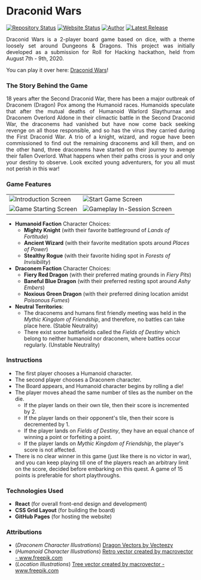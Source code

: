 # Draconid Wars

[![Repository Status](https://img.shields.io/badge/Repository%20Status-Maintained-dark%20green.svg)](https://github.com/AVS1508/draconid-wars/)
[![Website Status](https://img.shields.io/badge/Website%20Status-Online-green)](https://www.adityavsingh.com/draconid-wars)
[![Author](https://img.shields.io/badge/Author-Aditya%20Vikram%20Singh-blue.svg)](https://www.linkedin.com/in/AVS1508/)
[![Latest Release](https://img.shields.io/badge/Latest%20Release-12%20August%202020-yellow.svg)](https://github.com/AVS1508/draconid-wars/commit/master)

<p align="justify">Draconid Wars is a 2-player board game based on dice, with a theme loosely set around Dungeons & Dragons. This project was initially developed as a submission for Roll for Hacking hackathon, held from August 7th - 9th, 2020.</p>

You can play it over here: <a href="https://www.adityavsingh.com/draconid-wars" alt="Draconid Wars">Draconid Wars</a>!

### The Story Behind the Game

<p align="justify">18 years after the Second Draconid War, there has been a major outbreak of Draconem (Dragon) Pox among the Humanoid races. Humanoids speculate that after the mutual deaths of Humanoid Warlord Slaythurnax and Draconem Overlord Aldone in their climactic battle in the Second Draconid War, the draconems had vanished but have now come back seeking revenge on all those responsible, and so has the virus they carried during the First Draconid War. A trio of a knight, wizard, and rogue have been commissioned to find out the remaining draconems and kill them, and on the other hand, three draconems have started on their journey to avenge their fallen Overlord. What happens when their paths cross is your and only your destiny to observe. Look excited young adventurers, for you all must not perish in this war!</p>

### Game Features

<table>
<tr>
<td>
<img src="https://raw.githubusercontent.com/AVS1508/draconid-wars/master/images/%231.png?token=AEZHRVU4QZTABWKGEQPBB6S7HEXU4" alt="Introduction Screen">
</td>
<td>
<img src="https://raw.githubusercontent.com/AVS1508/draconid-wars/master/images/%232.png?token=AEZHRVSMT3PVX3VMZTQX5HS7HEX42" alt="Start Game Screen">
</td>
</tr>
<tr>
<td>
<img src="https://raw.githubusercontent.com/AVS1508/draconid-wars/master/images/%233.png?token=AEZHRVVL7THXCRVYOXIILXS7HEYIC" alt="Game Starting Screen">
</td>
<td>
<img src="https://raw.githubusercontent.com/AVS1508/draconid-wars/master/images/%234.png?token=AEZHRVW6BZ6VQ3WHMBZZWS27HEYJ2" alt="Gameplay In-Session Screen">
</td>
</tr>
</table>

- **Humanoid Faction** Character Choices:
  - **Mighty Knight** (with their favorite battleground of _Lands of Fortitude_)
  - **Ancient Wizard** (with their favorite meditation spots around _Places of Power_)
  - **Stealthy Rogue** (with their favorite hiding spot in _Forests of Invisibility_)
- **Draconem Faction** Character Choices:
  - **Fiery Red Dragon** (with their preferred mating grounds in _Fiery Pits_)
  - **Baneful Blue Dragon** (with their preferred resting spot around _Ashy Embers_)
  - **Noxious Green Dragon** (with their preferred dining location amidst _Poisonous Fumes_)
- **Neutral Territories**:
  - The draconems and humans first friendly meeting was held in the _Mythic Kingdom of Friendship_, and therefore, no battles can take place here. (Stable Neutrality)
  - There exist some battlefields called the _Fields of Destiny_ which belong to neither humanoid nor draconem, where battles occur regularly. (Unstable Neutrality)

### Instructions

- The first player chooses a Humanoid character.
- The second player chooses a Draconem character.
- The Board appears, and Humanoid character begins by rolling a die!
- The player moves ahead the same number of tiles as the number on the die.
  - If the player lands on their own tile, then their score is incremented by 2.
  - If the player lands on their opponent's tile, then their score is decremented by 1.
  - If the player lands on _Fields of Destiny_, they have an equal chance of winning a point or forfeiting a point.
  - If the player lands on _Mythic Kingdom of Friendship_, the player's score is not affected.
- There is no clear winner in this game (just like there is no victor in war), and you can keep playing till one of the players reach an arbitrary limit on the score, decided before embarking on this quest. A game of 15 points is preferable for short playthroughs.

### Technologies Used

- **React** (for overall front-end design and development)
- **CSS Grid Layout** (for building the board)
- **GitHub Pages** (for hosting the website)

### Attributions

- (_Draconem Character Illustrations_) <a href="https://www.vecteezy.com/free-vector/dragon">Dragon Vectors by Vecteezy</a>
- (_Humanoid Character Illustrations_) <a href="https://www.freepik.com/vectors/retro">Retro vector created by macrovector - www.freepik.com</a>
- (_Location Illustrations_) <a href='https://www.freepik.com/vectors/tree'>Tree vector created by macrovector - www.freepik.com</a>
